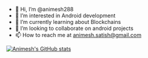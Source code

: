 - 👋 Hi, I’m @animesh288
- 👀 I’m interested in Android development
- 🌱 I’m currently learning about Blockchains 
- 💞️ I’m looking to collaborate on android projects
- 📫 How to reach me at animesh.satish@gmail.com

[![Animesh's GitHub stats](https://github-readme-stats.vercel.app/api?username=animesh288)](https://github.com/anuraghazra/github-readme-stats)


<!---
animesh288/animesh288 is a ✨ special ✨ repository because its `README.md` (this file) appears on your GitHub profile.
You can click the Preview link to take a look at your changes.
--->
